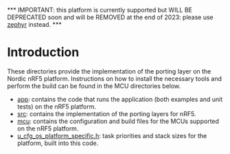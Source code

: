 *** IMPORTANT: this platform is currently supported but WILL BE DEPRECATED soon and will be REMOVED at the end of 2023: please use [zephyr](/port/platform/zephyr) instead. ***

# Introduction
These directories provide the implementation of the porting layer on the Nordic nRF5 platform.  Instructions on how to install the necessary tools and perform the build can be found in the MCU directories below.

- [app](app): contains the code that runs the application (both examples and unit tests) on the nRF5 platform.
- [src](src): contains the implementation of the porting layers for nRF5.
- [mcu](mcu): contains the configuration and build files for the MCUs supported on the nRF5 platform.
- [u_cfg_os_platform_specific.h](u_cfg_os_platform_specific.h): task priorities and stack sizes for the platform, built into this code.